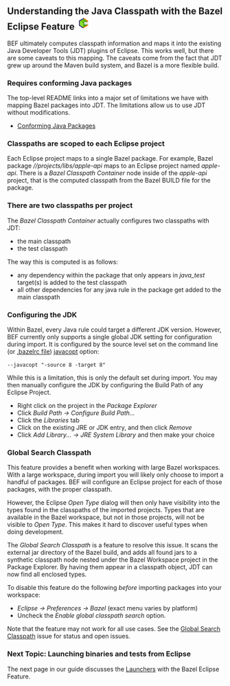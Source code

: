## Understanding the Java Classpath with the Bazel Eclipse Feature ![BEF Logo](logos/bef_logo_small.png)

BEF ultimately computes classpath information and maps it into the existing Java Developer Tools (JDT) plugins of Eclipse.
This works well, but there are some caveats to this mapping.
The caveats come from the fact that JDT grew up around the Maven build system, and Bazel is a more flexible build.

### Requires conforming Java packages

The top-level README links into a major set of limitations we have with mapping Bazel packages into JDT.
The limitations allow us to use JDT without modifications.

- [Conforming Java Packages](conforming_java_packages.md)

### Classpaths are scoped to each Eclipse project

Each Eclipse project maps to a single Bazel package.
For example, Bazel package *//projects/libs/apple-api* maps to an Eclipse project named *apple-api*.
There is a *Bazel Classpath Container* node inside of the *apple-api* project, that is the computed
  classpath from the Bazel BUILD file for the package.

### There are two classpaths per project

The *Bazel Classpath Container* actually configures two classpaths with JDT:
- the main classpath
- the test classpath

The way this is computed is as follows:

- any dependency within the package that only appears in *java_test* target(s) is added to the test classpath
- all other dependencies for any java rule in the package get added to the main classpath

### Configuring the JDK

Within Bazel, every Java rule could target a different JDK version.
However, BEF currently only supports a single global JDK setting for configuration during import.
It is configured by the source level set on the command line
  (or [.bazelrc file](https://docs.bazel.build/versions/master/guide.html#bazelrc-the-bazel-configuration-file))
  [javacopt](https://docs.bazel.build/versions/master/user-manual.html#flag--javacopt) option:

```
--javacopt "-source 8 -target 8"
```

While this is a limitation, this is only the default set during import.
You may then manually configure the JDK by configuring the Build Path of any Eclipse Project.

- Right click on the project in the *Package Explorer*
- Click *Build Path -> Configure Build Path...*
- Click the *Libraries* tab
- Click on the existing JRE or JDK entry, and then click *Remove*
- Click *Add Library... -> JRE System Library* and then make your choice

### Global Search Classpath

This feature provides a benefit when working with large Bazel workspaces.
With a large workspace, during import you will likely only choose to import a handful of packages.
BEF will configure an Eclipse project for each of those packages, with the proper classpath.

However, the Eclipse *Open Type* dialog will then only have visibility into the types found in the classpaths of the
  imported projects.
Types that are available in the Bazel workspace, but not in those projects, will not be visible to *Open Type*.
This makes it hard to discover useful types when doing development.

The *Global Search Classpath* is a feature to resolve this issue.
It scans the external jar directory of the Bazel build, and adds all found jars to a synthetic classpath node
  nested under the Bazel Workspace project in the Package Explorer.
By having them appear in a classpath object, JDT can now find all enclosed types.

To disable this feature do the following *before* importing packages into your workspace:  
- *Eclipse -> Preferences -> Bazel* (exact menu varies by platform)
- Uncheck the *Enable global classpath search* option.

Note that the feature may not work for all use cases.
See the [Global Search Classpath](https://github.com/salesforce/bazel-eclipse/issues/161) issue for status
  and open issues.

### Next Topic: Launching binaries and tests from Eclipse

The next page in our guide discusses the [Launchers](using_the_feature_launching.md) with the Bazel Eclipse Feature.
